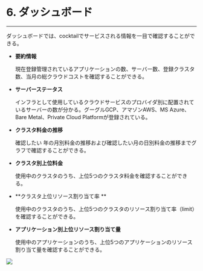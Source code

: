 # 6. ダッシュボード

---

ダッシュボードでは、cocktailでサービスされる情報を一目で確認することができる。

* **要約情報**

  現在登録管理されているアプリケーションの数、サーバー数、登録クラスタ数、当月の総クラウドコストを確認することができる。

* **サーバーステータス**

  インフラとして使用しているクラウドサービスのプロバイダ別に配置されているサーバーの数が分かる。グーグルGCP、アマゾンAWS、MS Azure、Bare Metal、Private Cloud Platformが登録されている。

* **クラスタ料金の推移**

  確認したい 年の月別料金の推移および確認したい月の日別料金の推移までグラフで確認することができる。

* **クラスタ別上位料金**

  使用中のクラスタのうち、上位5つのクラスタ料金を確認することができる。

* **クラスタ上位リソース割り当て率 **

  使用中のクラスタのうち、上位5つのクラスタのリソース割り当て率（limit）を確認することができる。

* **アプリケーション別上位リソース割り当て量**

  使用中のアプリケーションのうち、上位5つのアプリケーションのリソース割り当て量を確認することができる。

![](/assets/EN/2.5/6_1.png)

